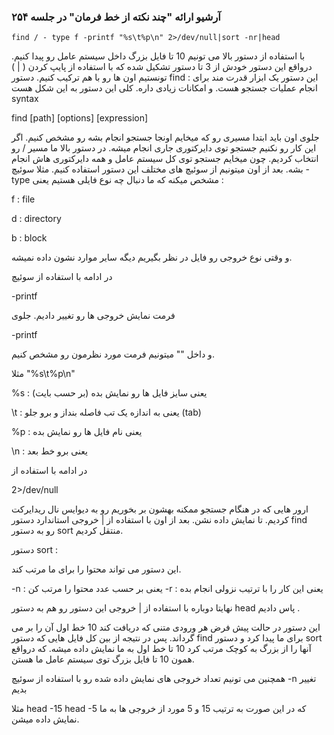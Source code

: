 ### آرشیو ارائه "چند نکته از خط فرمان" در جلسه ۲۵۴


`find / - type f -printf "%s\t%p\n" 2>/dev/null|sort -nr|head`

با استفاده از دستور بالا می تونیم 10 تا فایل بزرگ داخل سیستم عامل رو پیدا کنیم.
درواقع این دستور خودش از 3 تا دستور تشکیل شده که با استفاده از پایپ کردن ( | ) تونستیم اون ها رو با هم ترکیب کنیم.
دستور find :
این دستور یک ابزار قدرت مند برای انجام عملیات جستجو هست. و امکانات زیادی داره.
کلی این دستور به این شکل هست syntax

find [path] [options] [expression]

جلوی اون باید ابتدا مسیری رو که میخایم اونجا جستجو انجام بشه رو مشخص کنیم. اگر این کار رو نکنیم جستجو توی دایرکتوری جاری انجام میشه.
در دستور بالا ما مسیر / رو انتخاب کردیم. چون میخایم جستجو توی کل سیستم عامل و همه دایرکتوری هاش انجام بشه.
بعد از اون میتونیم از سوئیچ های مختلف این دستور استفاده کنیم. مثلا سوئیچ 
-type
 مشخص میکنه که ما دنبال چه نوع فایلی هستیم یعنی :
 
 f : file
 
 d : directory
 
 b : block 
 
 
 و وقتی نوع خروجی رو فایل در نظر بگیریم دیگه سایر موارد نشون داده نمیشه.
 
 در ادامه با استفاده از سوئیچ 
 
 -printf 
 
 فرمت نمایش خروجی ها رو تغییر دادیم. جلوی 
 
 -printf
 
 و داخل "" میتونیم فرمت مورد نظرمون رو مشخص کنیم.
 
 مثلا "%s\t%p\n"
 
 %s : یعنی سایز فایل ها رو نمایش بده (بر حسب بایت)
 
 \t : یعنی به اندازه یک تب فاصله بنداز و برو جلو (tab)
 
 %p : یعنی نام فایل ها رو نمایش بده

 \n : یعنی برو خط بعد 
 
 در ادامه با استفاده از 
 
 2>/dev/null
 
 ارور هایی که در هنگام جستجو ممکنه بهشون بر بخوریم رو به دیوایس نال ریدایرکت کردیم. تا نمایش داده نشن.
 بعد از اون با استفاده از |  خروجی استاندارد دستور 
 find  
 رو به دستور 
 sort
 منتقل کردیم.
 
 دستور sort :
 
 این دستور می تواند محتوا را برای ما مرتب کند.
 
 -n : یعنی بر حسب عدد محتوا را مرتب کن
 -r : یعنی این کار را با ترتیب نزولی انجام بده
 
 نهایتا دوباره با استفاده از | خروجی این دستور رو هم به دستور 
 head
 پاس دادیم .
 
 این دستور در حالت پیش فرض هر ورودی متنی که دریافت کند 10 خط اول آن را بر می گرداند.
 پس در نتیجه از بین کل فایل هایی که دستور
 find 
 برای ما پیدا کرد و دستور 
 sort
 آنها را از بزرگ به کوچک مرتب کرد 10 تا خط اول به ما نمایش داده میشه.
 که درواقع همون 10 تا فایل بزرگ توی سیستم عامل ما هستن.
 
 همچنین می تونیم تعداد خروجی های نمایش داده شده رو با استفاده از سوئیچ 
 -n
 تغییر بدیم
 
 مثلا 
 head -15
 head -5
 که در این صورت به ترتیب 15 و 5 مورد از خروجی ها به ما نمایش داده میشن.
